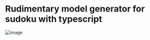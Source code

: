 # Rudimentary model generator for sudoku with typescript
![image](https://user-images.githubusercontent.com/5936702/229343623-4408ff8e-69cf-4eea-9df6-eb948528005c.png)
